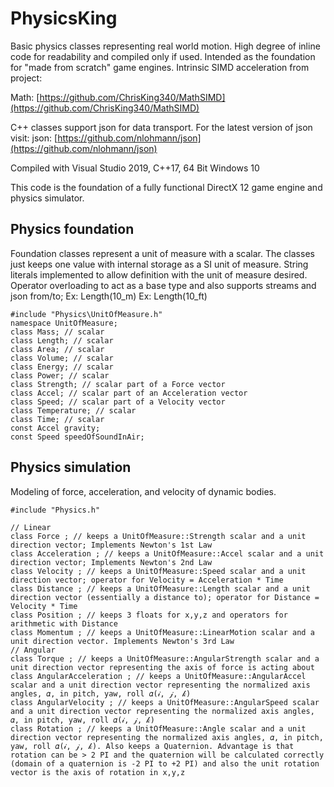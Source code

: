# PhysicsKing

Basic physics classes representing real world motion. High degree of inline code for readability and compiled only if used. Intended as the foundation for "made from scratch" game engines. Intrinsic SIMD acceleration from project:

Math: [https://github.com/ChrisKing340/MathSIMD](https://github.com/ChrisKing340/MathSIMD)
   
   
C\+\+ classes support json for data transport. For the latest version of json visit:
json: [https://github.com/nlohmann/json](https://github.com/nlohmann/json)

Compiled with Visual Studio 2019, C\+\+17, 64 Bit Windows 10

This code is the foundation of a fully functional DirectX 12 game engine and physics simulator.

## Physics foundation
Foundation classes represent a unit of measure with a scalar.  The classes just keeps one value with internal storage as a SI unit of measure.  String literals implemented to allow definition with the unit of measure desired.  Operator overloading to act as a base type and also supports streams and json from/to;
Ex: Length(10_m)
Ex: Length(10_ft)

    #include "Physics\UnitOfMeasure.h"
    namespace UnitOfMeasure;
    class Mass; // scalar
    class Length; // scalar
    class Area; // scalar
    class Volume; // scalar
    class Energy; // scalar
    class Power; // scalar
    class Strength; // scalar part of a Force vector
    class Accel; // scalar part of an Acceleration vector
    class Speed; // scalar part of a Velocity vector
    class Temperature; // scalar
    class Time; // scalar
    const Accel gravity;
    const Speed speedOfSoundInAir;
    
## Physics simulation

Modeling of force, acceleration, and velocity of dynamic bodies.

    #include "Physics.h"

    // Linear
    class Force ; // keeps a UnitOfMeasure::Strength scalar and a unit direction vector; Implements Newton's 1st Law
    class Acceleration ; // keeps a UnitOfMeasure::Accel scalar and a unit direction vector; Implements Newton's 2nd Law
    class Velocity ; // keeps a UnitOfMeasure::Speed scalar and a unit direction vector; operator for Velocity = Acceleration * Time
    class Distance ; // keeps a UnitOfMeasure::Length scalar and a unit direction vector (essentially a distance to); operator for Distance = Velocity * Time
    class Position ; // keeps 3 floats for x,y,z and operators for arithmetic with Distance
    class Momentum ; // keeps a UnitOfMeasure::LinearMotion scalar and a unit direction vector. Implements Newton's 3rd Law
    // Angular
    class Torque ; // keeps a UnitOfMeasure::AngularStrength scalar and a unit direction vector representing the axis of force is acting about
    class AngularAcceleration ; // keeps a UnitOfMeasure::AngularAccel scalar and a unit direction vector representing the normalized axis angles, 𝛼, in pitch, yaw, roll 𝛼(𝒾, 𝒿, 𝓀)
    class AngularVelocity ; // keeps a UnitOfMeasure::AngularSpeed scalar and a unit direction vector representing the normalized axis angles, 𝛼, in pitch, yaw, roll 𝛼(𝒾, 𝒿, 𝓀)
    class Rotation ; // keeps a UnitOfMeasure::Angle scalar and a unit direction vector representing the normalized axis angles, 𝛼, in pitch, yaw, roll 𝛼(𝒾, 𝒿, 𝓀). Also keeps a Quaternion. Advantage is that rotation can be > 2 PI and the quaternion will be calculated correctly (domain of a quaternion is -2 PI to +2 PI) and also the unit rotation vector is the axis of rotation in x,y,z
